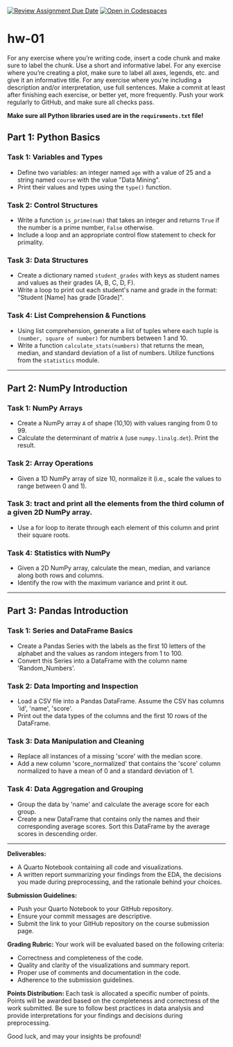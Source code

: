 [![Review Assignment Due Date](https://classroom.github.com/assets/deadline-readme-button-22041afd0340ce965d47ae6ef1cefeee28c7c493a6346c4f15d667ab976d596c.svg)](https://classroom.github.com/a/hOChFCNe)
[![Open in Codespaces](https://classroom.github.com/assets/launch-codespace-2972f46106e565e64193e422d61a12cf1da4916b45550586e14ef0a7c637dd04.svg)](https://classroom.github.com/open-in-codespaces?assignment_repo_id=19907638)
# hw-01

For any exercise where you’re writing code, insert a code chunk and make
sure to label the chunk. Use a short and informative label. For any
exercise where you’re creating a plot, make sure to label all axes,
legends, etc. and give it an informative title. For any exercise where
you’re including a description and/or interpretation, use full
sentences. Make a commit at least after finishing each exercise, or
better yet, more frequently. Push your work regularly to GitHub, and make sure 
all checks pass.

**Make sure all Python libraries used are in the `requirements.txt` file!**


## Part 1: Python Basics

### Task 1: Variables and Types
- Define two variables: an integer named `age` with a value of 25 and a string named `course` with the value "Data Mining".
- Print their values and types using the `type()` function.

### Task 2: Control Structures
- Write a function `is_prime(num)` that takes an integer and returns `True` if the number is a prime number, `False` otherwise.
- Include a loop and an appropriate control flow statement to check for primality.

### Task 3: Data Structures
- Create a dictionary named `student_grades` with keys as student names and values as their grades (A, B, C, D, F).
- Write a loop to print out each student's name and grade in the format: "Student [Name] has grade [Grade]".

### Task 4: List Comprehension & Functions
- Using list comprehension, generate a list of tuples where each tuple is `(number, square of number)` for numbers between 1 and 10.
- Write a function `calculate_stats(numbers)` that returns the mean, median, and standard deviation of a list of numbers. Utilize functions from the `statistics` module.

---

## Part 2: NumPy Introduction

### Task 1: NumPy Arrays
- Create a NumPy array `A` of shape (10,10) with values ranging from 0 to 99.
- Calculate the determinant of matrix `A` (use `numpy.linalg.det`). Print the result.

### Task 2: Array Operations
- Given a 1D NumPy array of size 10, normalize it (i.e., scale the values to range between 0 and 1).

### Task 3: tract and print all the elements from the third column of a given 2D NumPy array.
- Use a for loop to iterate through each element of this column and print their square roots.

### Task 4: Statistics with NumPy
- Given a 2D NumPy array, calculate the mean, median, and variance along both rows and columns.
- Identify the row with the maximum variance and print it out.

---

## Part 3: Pandas Introduction

### Task 1: Series and DataFrame Basics
- Create a Pandas Series with the labels as the first 10 letters of the alphabet and the values as random integers from 1 to 100.
- Convert this Series into a DataFrame with the column name 'Random_Numbers'.

### Task 2: Data Importing and Inspection
- Load a CSV file into a Pandas DataFrame. Assume the CSV has columns 'id', 'name', 'score'.
- Print out the data types of the columns and the first 10 rows of the DataFrame.

### Task 3: Data Manipulation and Cleaning
- Replace all instances of a missing 'score' with the median score.
- Add a new column 'score_normalized' that contains the 'score' column normalized to have a mean of 0 and a standard deviation of 1.

### Task 4: Data Aggregation and Grouping
- Group the data by 'name' and calculate the average score for each group.
- Create a new DataFrame that contains only the names and their corresponding average scores. Sort this DataFrame by the average scores in descending order.

---

**Deliverables:**
- A Quarto Notebook containing all code and visualizations.
- A written report summarizing your findings from the EDA, the decisions you made during preprocessing, and the rationale behind your choices.

**Submission Guidelines:**
- Push your Quarto Notebook to your GitHub repository.
- Ensure your commit messages are descriptive.
- Submit the link to your GitHub repository on the course submission page.

**Grading Rubric:**
Your work will be evaluated based on the following criteria:
- Correctness and completeness of the code.
- Quality and clarity of the visualizations and summary report.
- Proper use of comments and documentation in the code.
- Adherence to the submission guidelines.

**Points Distribution:**
Each task is allocated a specific number of points. Points will be awarded based on the completeness and correctness of the work submitted. Be sure to follow best practices in data analysis and provide interpretations for your findings and decisions during preprocessing.

Good luck, and may your insights be profound!
